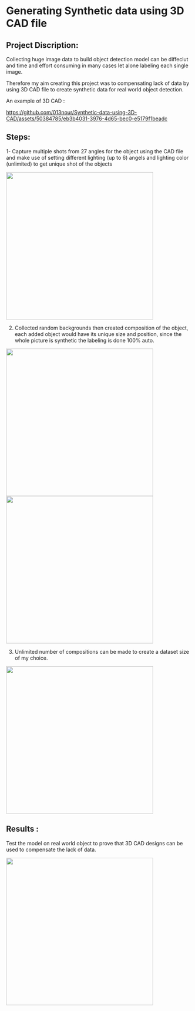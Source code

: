 # Generating Synthetic data using 3D CAD file

## Project Discription: 

Collecting huge image data to build object detection model can be diffeclut and time and effort consuming in many cases
let alone labeling each single image. 

Therefore my aim creating this project was to compensating lack of data by using 3D CAD file to create synthetic data for real world object detection.

An example of 3D CAD : 


https://github.com/013nour/Synthetic-data-using-3D-CAD/assets/50384785/eb3b4031-3976-4d65-bec0-e5179f1beadc

## Steps: 

1- Capture multiple shots from 27 angles for the object using the CAD file and make use of setting different lighting (up to 6) angels and lighting color (unlimited) to get unique shot of the objects

<img src="" width="400" height="400">

2.	Collected random backgrounds then created composition of the object, each added object would have its unique size and position, since the whole picture is synthetic the labeling is done 100% auto.

<img src="" width="400" height="400">
<img src="" width="400" height="400">

3.	Unlimited number of compositions can be made to create a dataset size of my choice.

<img src="" width="400" height="400">

## Results : 

Test the model on real world object to prove that 3D CAD designs can be used to compensate the lack of data.

<img src="" width="400" height="400">
